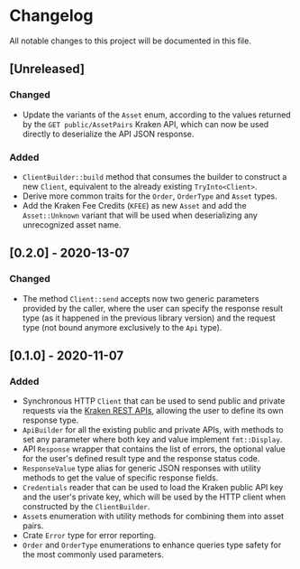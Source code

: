 # Changelog
All notable changes to this project will be documented in this file.


## [Unreleased]
### Changed
- Update the variants of the `Asset` enum, according to the values returned by
    the `GET public/AssetPairs` Kraken API, which can now be used directly to
    deserialize the API JSON response.

### Added
- `ClientBuilder::build` method that consumes the builder to construct a new
    `Client`, equivalent to the already existing `TryInto<Client>`.
- Derive more common traits for the `Order`, `OrderType` and `Asset` types.
- Add the Kraken Fee Credits (`KFEE`) as new `Asset` and add the `Asset::Unknown`
    variant that will be used when deserializing any unrecognized asset name.

## [0.2.0] - 2020-13-07
### Changed
- The method `Client::send` accepts now two generic parameters provided by the
    caller, where the user can specify the response result type (as it happened
    in the previous library version) and the request type (not bound anymore
    exclusively to the `Api` type).


## [0.1.0] - 2020-11-07
### Added
- Synchronous HTTP `Client` that can be used to send public and private requests
    via the [Kraken REST APIs](https://www.kraken.com/en-gb/features/api),
    allowing the user to define its own response type.
- `ApiBuilder` for all the existing public and private APIs, with methods to set
    any parameter where both key and value implement `fmt::Display`.
- API `Response` wrapper that contains the list of errors, the optional value for
    the user's defined result type and the response status code.
- `ResponseValue` type alias for generic JSON responses with utility methods to
    get the value of specific response fields.
- `Credentials` reader that can be used to load the Kraken public API key and the
    user's private key, which will be used by the HTTP client when constructed
    by the `ClientBuilder`.
- `Asset`s enumeration with utility methods for combining them into asset pairs.
- Crate `Error` type for error reporting.
- `Order` and `OrderType` enumerations to enhance queries type safety for the
    most commonly used parameters.
